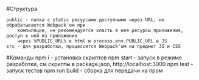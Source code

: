 
#Структура

    public - папка с static ресурсами доступными через URL, не обрабатывается Webpack'ом при
        компиляции, не рекомендуется класть в нее ресурсы приложения, доступ к ней из приложения
        через %PUBLIC_URL% в html и process.env.PUBLIC_URL в JS
    src - для разработки, процессится Webpack'ом на предмет JS и CSS

#Команды
    npm i - установка скриптов
    npm start - запуск в режиме разработки, см скрипты в package.json, http://localhost:3000
    npm test - запуск тестов
    npm run build - сборка для передачи на пром